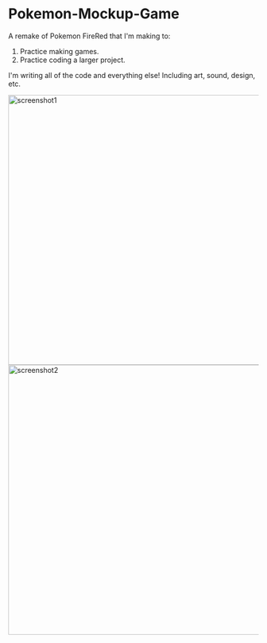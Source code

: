 # Pokemon-Mockup-Game

A remake of Pokemon FireRed that I'm making to:

1. Practice making games.
2. Practice coding a larger project.

I'm writing all of the code and everything else! Including art, sound, design, etc.

<img width="542" alt="screenshot1" src="https://user-images.githubusercontent.com/35435871/132274338-fd0f8d34-1bdc-4c46-bb80-e0fe09325302.PNG">
<img width="542" alt="screenshot2" src="https://user-images.githubusercontent.com/35435871/132274340-8fab44b6-0ae0-464d-8f41-3b68c0e2edc0.PNG">

